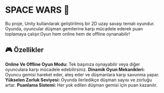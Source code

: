 # SPACE WARS 🚀

Bu proje, Unity kullanılarak geliştirilmiş bir 2D uzay savaşı temalı oyundur. Oyunda, oyuncular düşman gemilerine karşı mücadele ederek puan toplamaya çalışır.Oyun hem online hem de offline oynanabilir!

## 🎮 Özellikler
  
  **Online Ve Offline Oyun Modu:** Tek başınıza oynayabilir veya diğer oyunculara karşı mücadele edebilirsiniz.
  **Dinamik Oyun Mekanikleri:** Oyuncu gemisi hareket eder, ateş eder ve düşmanlara karşı savunma yapar.
  **Yükselen Zorluk Seviyesi:** Oyunda ilerledikçe düşman sayısı ve zorluğu artar.
  **Puanlama Sistemi:** Her yok edilen düşman gemisi için puan kazanılır.
  
